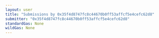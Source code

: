 ```yaml
---
layout: user
title: "Submissions by 0x35f4d8747fc8c44670b0ff53affcf5e4cefc62d8"
submitter: "0x35f4d8747fc8c44670b0ff53affcf5e4cefc62d8"
standardGas: None
wildGas: None
---
```

